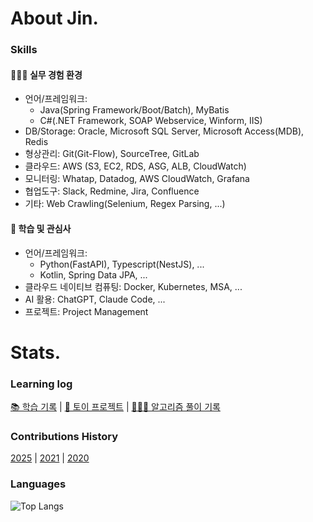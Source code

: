 # About Jin.

### Skills

#### 👨🏻‍💻 실무 경험 환경  
- 언어/프레임워크:
  - Java(Spring Framework/Boot/Batch), MyBatis
  - C#(.NET Framework, SOAP Webservice, Winform, IIS)
- DB/Storage: Oracle, Microsoft SQL Server, Microsoft Access(MDB), Redis  
- 형상관리: Git(Git-Flow), SourceTree, GitLab  
- 클라우드: AWS (S3, EC2, RDS, ASG, ALB, CloudWatch)  
- 모니터링: Whatap, Datadog, AWS CloudWatch, Grafana  
- 협업도구: Slack, Redmine, Jira, Confluence  
- 기타: Web Crawling(Selenium, Regex Parsing, ...)  
  
#### 📖 학습 및 관심사
- 언어/프레임워크:
  - Python(FastAPI), Typescript(NestJS), ... 
  - Kotlin, Spring Data JPA, ...  
- 클라우드 네이티브 컴퓨팅: Docker, Kubernetes, MSA, ... 
- AI 활용: ChatGPT, Claude Code, ...
- 프로젝트: Project Management

# Stats.

### Learning log

[📚 학습 기록](https://github.com/eljay0921/learning-log-repo) | [💫 토이 프로젝트](https://github.com/eljay0921/toy-projects) | [👨🏻‍💻 알고리즘 풀이 기록](https://github.com/eljay0921/algorithms)  

### Contributions History
[2025](https://github.com/eljay0921?tab=overview&from=2025-01-01&to=2025-12-31) |
[2021](https://github.com/eljay0921?tab=overview&from=2021-01-01&to=2021-12-31) |
[2020](https://github.com/eljay0921?tab=overview&from=2020-01-01&to=2020-12-31) 

### Languages

![Top Langs](https://github-readme-stats.vercel.app/api/top-langs/?username=eljay0921&layout=compact&theme=dracula)
